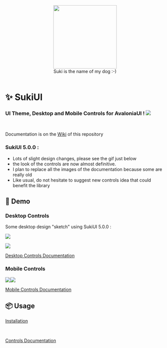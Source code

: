 <div id="header" align="center">
 <kbd>
<img src="https://raw.githubusercontent.com/kikipoulet/SukiUI/main/Images/suki_photo.jpg" width="200" height="200"></img> 
  </kbd>
<br/>
Suki is the name of my dog :-)
</div>
<br/>

# ✨ SukiUI

### UI Theme, Desktop and Mobile Controls for AvaloniaUI ! <img src="https://www.avaloniaui.net/img/logo/avalonia-white-purple.svg"></img>

<br/>

Documentation is on the [Wiki](https://github.com/kikipoulet/SukiUI/wiki) of this repository

### SukiUI 5.0.0 : 
 - Lots of slight design changes, please see the gif just below 
 - the look of the controls are now almost definitive. 
 - I plan to replace all the images of the documentation because some are really old
 - Like usual, do not hesitate to suggest new controls idea that could benefit the library


## 👐 Demo

### Desktop Controls

Some desktop design "sketch" using SukiUI 5.0.0 :

<img src="https://raw.githubusercontent.com/kikipoulet/SukiUI/main/Images/Resume.gif"></img>

<img src="https://raw.githubusercontent.com/kikipoulet/SukiUI/main/Images/ResumeDark.gif"></img>

[Desktop Controls Documentation](https://github.com/kikipoulet/SukiUI/wiki/3.-Controls)

### Mobile Controls

<kbd>
<img src="https://raw.githubusercontent.com/kikipoulet/SukiUI/main/Images/MobileOverview.gif" style="float:left" ></img>
</kbd>
<kbd>
<img src="https://raw.githubusercontent.com/kikipoulet/SukiUI/main/Images/dashboard.gif" ></img> 
</kbd>


[Mobile Controls Documentation](https://github.com/kikipoulet/SukiUI/wiki/4.-Mobile-Controls)


## 📦 Usage

[Installation](https://github.com/kikipoulet/SukiUI/wiki/1.-Installation)


</br>

[Controls Documentation](https://github.com/kikipoulet/SukiUI/wiki/2.-Controls) 



